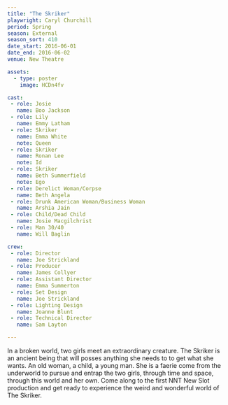 ```yaml
---
title: "The Skriker"
playwright: Caryl Churchill
period: Spring
season: External
season_sort: 410
date_start: 2016-06-01
date_end: 2016-06-02
venue: New Theatre

assets:
  - type: poster
    image: HCDn4fv

cast:
 - role: Josie
   name: Boo Jackson
 - role: Lily
   name: Emmy Latham
 - role: Skriker
   name: Emma White
   note: Queen
 - role: Skriker
   name: Ronan Lee
   note: Id
 - role: Skriker
   name: Beth Summerfield
   note: Ego
 - role: Derelict Woman/Corpse
   name: Beth Angela
 - role: Drunk American Woman/Business Woman
   name: Arshia Jain
 - role: Child/Dead Child
   name: Josie Macgilchrist
 - role: Man 30/40
   name: Will Baglin

crew:
 - role: Director
   name: Joe Strickland
 - role: Producer
   name: James Collyer
 - role: Assistant Director
   name: Emma Summerton
 - role: Set Design
   name: Joe Strickland
 - role: Lighting Design
   name: Joanne Blunt
 - role: Technical Director
   name: Sam Layton

---
```


In a broken world, two girls meet an extraordinary creature. The Skriker is an ancient being that will posses anything she needs to to get what she wants. An old woman, a child, a young man. She is a faerie come from the underworld to pursue and entrap the two girls, through time and space, through this world and her own. Come along to the first NNT New Slot production and get ready to experience the weird and wonderful world of The Skriker.
